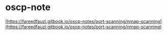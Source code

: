 # oscp-note
[https://fareedfauzi.gitbook.io/oscp-notes/port-scanning/nmap-scanning](https://fareedfauzi.gitbook.io/oscp-notes/port-scanning/nmap-scanning)